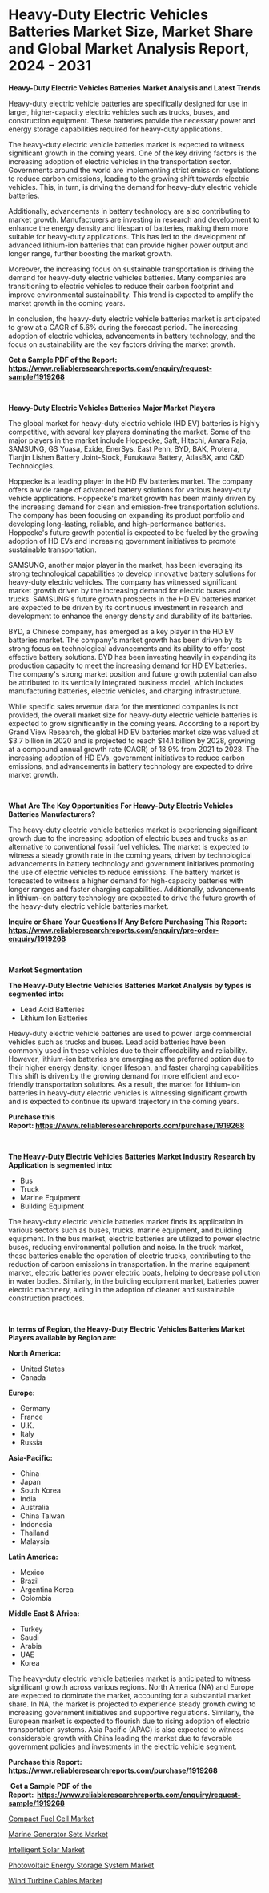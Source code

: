 <p><h1>Heavy-Duty Electric Vehicles Batteries Market Size, Market Share and Global Market Analysis Report, 2024 - 2031</h1></p><p><strong>Heavy-Duty Electric Vehicles Batteries Market Analysis and Latest Trends</strong></p>
<p><p>Heavy-duty electric vehicle batteries are specifically designed for use in larger, higher-capacity electric vehicles such as trucks, buses, and construction equipment. These batteries provide the necessary power and energy storage capabilities required for heavy-duty applications.</p><p>The heavy-duty electric vehicle batteries market is expected to witness significant growth in the coming years. One of the key driving factors is the increasing adoption of electric vehicles in the transportation sector. Governments around the world are implementing strict emission regulations to reduce carbon emissions, leading to the growing shift towards electric vehicles. This, in turn, is driving the demand for heavy-duty electric vehicle batteries.</p><p>Additionally, advancements in battery technology are also contributing to market growth. Manufacturers are investing in research and development to enhance the energy density and lifespan of batteries, making them more suitable for heavy-duty applications. This has led to the development of advanced lithium-ion batteries that can provide higher power output and longer range, further boosting the market growth.</p><p>Moreover, the increasing focus on sustainable transportation is driving the demand for heavy-duty electric vehicles batteries. Many companies are transitioning to electric vehicles to reduce their carbon footprint and improve environmental sustainability. This trend is expected to amplify the market growth in the coming years.</p><p>In conclusion, the heavy-duty electric vehicle batteries market is anticipated to grow at a CAGR of 5.6% during the forecast period. The increasing adoption of electric vehicles, advancements in battery technology, and the focus on sustainability are the key factors driving the market growth.</p></p>
<p><strong>Get a Sample PDF of the Report:&nbsp; <a href="https://www.reliableresearchreports.com/enquiry/request-sample/1919268">https://www.reliableresearchreports.com/enquiry/request-sample/1919268</a></strong></p>
<p>&nbsp;</p>
<p><strong>Heavy-Duty Electric Vehicles Batteries Major Market Players</strong></p>
<p><p>The global market for heavy-duty electric vehicle (HD EV) batteries is highly competitive, with several key players dominating the market. Some of the major players in the market include Hoppecke, Saft, Hitachi, Amara Raja, SAMSUNG, GS Yuasa, Exide, EnerSys, East Penn, BYD, BAK, Proterra, Tianjin Lishen Battery Joint-Stock, Furukawa Battery, AtlasBX, and C&D Technologies. </p><p>Hoppecke is a leading player in the HD EV batteries market. The company offers a wide range of advanced battery solutions for various heavy-duty vehicle applications. Hoppecke's market growth has been mainly driven by the increasing demand for clean and emission-free transportation solutions. The company has been focusing on expanding its product portfolio and developing long-lasting, reliable, and high-performance batteries. Hoppecke's future growth potential is expected to be fueled by the growing adoption of HD EVs and increasing government initiatives to promote sustainable transportation.</p><p>SAMSUNG, another major player in the market, has been leveraging its strong technological capabilities to develop innovative battery solutions for heavy-duty electric vehicles. The company has witnessed significant market growth driven by the increasing demand for electric buses and trucks. SAMSUNG's future growth prospects in the HD EV batteries market are expected to be driven by its continuous investment in research and development to enhance the energy density and durability of its batteries. </p><p>BYD, a Chinese company, has emerged as a key player in the HD EV batteries market. The company's market growth has been driven by its strong focus on technological advancements and its ability to offer cost-effective battery solutions. BYD has been investing heavily in expanding its production capacity to meet the increasing demand for HD EV batteries. The company's strong market position and future growth potential can also be attributed to its vertically integrated business model, which includes manufacturing batteries, electric vehicles, and charging infrastructure.</p><p>While specific sales revenue data for the mentioned companies is not provided, the overall market size for heavy-duty electric vehicle batteries is expected to grow significantly in the coming years. According to a report by Grand View Research, the global HD EV batteries market size was valued at $3.7 billion in 2020 and is projected to reach $14.1 billion by 2028, growing at a compound annual growth rate (CAGR) of 18.9% from 2021 to 2028. The increasing adoption of HD EVs, government initiatives to reduce carbon emissions, and advancements in battery technology are expected to drive market growth.</p></p>
<p>&nbsp;</p>
<p><strong>What Are The Key Opportunities For Heavy-Duty Electric Vehicles Batteries Manufacturers?</strong></p>
<p><p>The heavy-duty electric vehicle batteries market is experiencing significant growth due to the increasing adoption of electric buses and trucks as an alternative to conventional fossil fuel vehicles. The market is expected to witness a steady growth rate in the coming years, driven by technological advancements in battery technology and government initiatives promoting the use of electric vehicles to reduce emissions. The battery market is forecasted to witness a higher demand for high-capacity batteries with longer ranges and faster charging capabilities. Additionally, advancements in lithium-ion battery technology are expected to drive the future growth of the heavy-duty electric vehicle batteries market.</p></p>
<p><strong>Inquire or Share Your Questions If Any Before Purchasing This Report: <a href="https://www.reliableresearchreports.com/enquiry/pre-order-enquiry/1919268">https://www.reliableresearchreports.com/enquiry/pre-order-enquiry/1919268</a></strong></p>
<p>&nbsp;</p>
<p><strong>Market Segmentation</strong></p>
<p><strong>The Heavy-Duty Electric Vehicles Batteries Market Analysis by types is segmented into:</strong></p>
<p><ul><li>Lead Acid Batteries</li><li>Lithium Ion Batteries</li></ul></p>
<p><p>Heavy-duty electric vehicle batteries are used to power large commercial vehicles such as trucks and buses. Lead acid batteries have been commonly used in these vehicles due to their affordability and reliability. However, lithium-ion batteries are emerging as the preferred option due to their higher energy density, longer lifespan, and faster charging capabilities. This shift is driven by the growing demand for more efficient and eco-friendly transportation solutions. As a result, the market for lithium-ion batteries in heavy-duty electric vehicles is witnessing significant growth and is expected to continue its upward trajectory in the coming years.</p></p>
<p><strong>Purchase this Report:&nbsp;<a href="https://www.reliableresearchreports.com/purchase/1919268">https://www.reliableresearchreports.com/purchase/1919268</a></strong></p>
<p>&nbsp;</p>
<p><strong>The Heavy-Duty Electric Vehicles Batteries Market Industry Research by Application is segmented into:</strong></p>
<p><ul><li>Bus</li><li>Truck</li><li>Marine Equipment</li><li>Building Equipment</li></ul></p>
<p><p>The heavy-duty electric vehicle batteries market finds its application in various sectors such as buses, trucks, marine equipment, and building equipment. In the bus market, electric batteries are utilized to power electric buses, reducing environmental pollution and noise. In the truck market, these batteries enable the operation of electric trucks, contributing to the reduction of carbon emissions in transportation. In the marine equipment market, electric batteries power electric boats, helping to decrease pollution in water bodies. Similarly, in the building equipment market, batteries power electric machinery, aiding in the adoption of cleaner and sustainable construction practices.</p></p>
<p>&nbsp;</p>
<p><strong>In terms of Region, the Heavy-Duty Electric Vehicles Batteries Market Players available by Region are:</strong></p>
<p>
    <p> <strong> North America: </strong>
        <ul>
            <li>United States</li>
            <li>Canada</li>
        </ul>
        </p> 
    <p> <strong> Europe: </strong>
        <ul>
            <li>Germany</li>
            <li>France</li>
            <li>U.K.</li>
            <li>Italy</li>
            <li>Russia</li>
        </ul>
        </p> 
    <p> <strong> Asia-Pacific: </strong>
        <ul>
            <li>China</li>
            <li>Japan</li>
            <li>South Korea</li>
            <li>India</li>
            <li>Australia</li>
            <li>China Taiwan</li>
            <li>Indonesia</li>
            <li>Thailand</li>
            <li>Malaysia</li>
        </ul>
        </p> 
    <p> <strong> Latin America: </strong>
        <ul>
            <li>Mexico</li>
            <li>Brazil</li>
            <li>Argentina Korea</li>
            <li>Colombia</li>
        </ul>
        </p> 
    <p> <strong> Middle East & Africa: </strong>
        <ul>
            <li>Turkey</li>
            <li>Saudi</li>
            <li>Arabia</li>
            <li>UAE</li>
            <li>Korea</li>
        </ul>
    </p>
    </p>
<p><p>The heavy-duty electric vehicle batteries market is anticipated to witness significant growth across various regions. North America (NA) and Europe are expected to dominate the market, accounting for a substantial market share. In NA, the market is projected to experience steady growth owing to increasing government initiatives and supportive regulations. Similarly, the European market is expected to flourish due to rising adoption of electric transportation systems. Asia Pacific (APAC) is also expected to witness considerable growth with China leading the market due to favorable government policies and investments in the electric vehicle segment.</p></p>
<p><strong>Purchase this Report: <a href="https://www.reliableresearchreports.com/purchase/1919268">https://www.reliableresearchreports.com/purchase/1919268</a></strong></p>
<p>&nbsp;<strong>Get a Sample PDF of the Report:&nbsp;&nbsp;<a href="https://www.reliableresearchreports.com/enquiry/request-sample/1919268">https://www.reliableresearchreports.com/enquiry/request-sample/1919268</a></strong></p>
<p><strong></strong></p>
<p><p><a href="https://github.com/maliyahmorrow6654/Market-Research-Report-List-2/blob/main/compact-fuel-cell-market.md">Compact Fuel Cell Market</a></p><p><a href="https://github.com/scarol104/Market-Research-Report-List-2/blob/main/marine-generator-sets-market.md">Marine Generator Sets Market</a></p><p><a href="https://github.com/ambrozg/Market-Research-Report-List-2/blob/main/intelligent-solar-market.md">Intelligent Solar Market</a></p><p><a href="https://github.com/deliacustodio40/Market-Research-Report-List-2/blob/main/photovoltaic-energy-storage-system-market.md">Photovoltaic Energy Storage System Market</a></p><p><a href="https://github.com/dzharov81/Market-Research-Report-List-2/blob/main/wind-turbine-cables-market.md">Wind Turbine Cables Market</a></p></p>